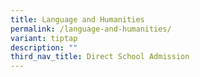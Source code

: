 ```yaml
---
title: Language and Humanities
permalink: /language-and-humanities/
variant: tiptap
description: ""
third_nav_title: Direct School Admission
---
```

<p></p>